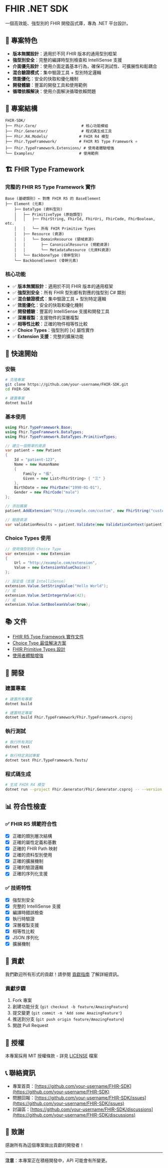 # FHIR .NET SDK

一個高效能、強型別的 FHIR 開發函式庫，專為 .NET 平台設計。

## 🚀 專案特色

- **版本無關設計**：適用於不同 FHIR 版本的通用型別框架
- **強型別安全**：完整的編譯時型別檢查和 IntelliSense 支援
- **介面優先設計**：使用介面定義基本行為，確保可測試性、可擴展性和鬆耦合
- **混合驗證模式**：集中驗證工具 + 型別特定邏輯
- **效能優化**：安全的快取和優化機制
- **開發體驗**：豐富的開發工具和使用範例
- **循環依賴解決**：使用介面解決循環依賴問題

## 📁 專案結構

```
FHIR-SDK/
├── Fhir.Core/                    # 核心功能模組
├── Fhir.Generator/               # 程式碼生成工具
├── Fhir.R4.Models/              # FHIR R4 模型
├── Fhir.TypeFramework/          # FHIR R5 Type Framework ⭐
├── Fhir.TypeFramework.Extensions/ # 使用者體驗增強
└── Examples/                    # 使用範例
```

## 🏗️ FHIR Type Framework

### 完整的 FHIR R5 Type Framework 實作

```
Base (基礎類別) ← 對應 FHIR R5 的 BaseElement
├── Element (元素)
    ├── DataType (資料型別)
    │   ├── PrimitiveType (原始類型)
    │   │   ├── FhirString, FhirId, FhirUri, FhirCode, FhirBoolean, etc.
    │   │   └── 所有 FHIR Primitive Types
    │   ├── Resource (資源)
    │   │   └── DomainResource (領域資源)
    │   │       ├── CanonicalResource (規範資源)
    │   │       └── MetadataResource (元資料資源)
    │   └── BackboneType (骨幹型別)
    └── BackboneElement (骨幹元素)
```

### 核心功能

- ✅ **版本無關設計**：適用於不同 FHIR 版本的通用框架
- ✅ **強型別安全**：所有 FHIR 型別都有對應的強型別 C# 類別
- ✅ **混合驗證模式**：集中驗證工具 + 型別特定邏輯
- ✅ **效能優化**：安全的快取和優化機制
- ✅ **開發體驗**：豐富的 IntelliSense 支援和開發工具
- ✅ **深層複製**：支援物件的深層複製
- ✅ **相等性比較**：正確的物件相等性比較
- ✅ **Choice Types**：強型別的 [x] 屬性實作
- ✅ **Extension 支援**：完整的擴展功能

## 🚀 快速開始

### 安裝

```bash
# 克隆專案
git clone https://github.com/your-username/FHIR-SDK.git
cd FHIR-SDK

# 建置專案
dotnet build
```

### 基本使用

```csharp
using Fhir.TypeFramework.Base;
using Fhir.TypeFramework.DataTypes;
using Fhir.TypeFramework.DataTypes.PrimitiveTypes;

// 建立一個簡單的資源
var patient = new Patient
{
    Id = "patient-123",
    Name = new HumanName
    {
        Family = "張",
        Given = new List<FhirString> { "三" }
    },
    BirthDate = new FhirDate("1990-01-01"),
    Gender = new FhirCode("male")
};

// 添加擴展
patient.AddExtension("http://example.com/custom", new FhirString("custom-value"));

// 驗證資源
var validationResults = patient.Validate(new ValidationContext(patient));
```

### Choice Types 使用

```csharp
// 使用強型別的 Choice Type
var extension = new Extension
{
    Url = "http://example.com/extension",
    Value = new ExtensionValueChoice()
};

// 設定值（支援 IntelliSense）
extension.Value.SetStringValue("Hello World");
// 或
extension.Value.SetIntegerValue(42);
// 或
extension.Value.SetBooleanValue(true);
```

## 📚 文件

- [FHIR R5 Type Framework 實作文件](Fhir.TypeFramework/README_FHIR_R5_TypeFramework_Implementation.md)
- [Choice Type 最佳解決方案](Fhir.TypeFramework/README_ChoiceType_Best_Solution.md)
- [FHIR Primitive Types 設計](Fhir.TypeFramework/README_FHIR_Primitive_Design.md)
- [使用者體驗增強](Fhir.TypeFramework.Extensions/README.md)

## 🔧 開發

### 建置專案

```bash
# 建置所有專案
dotnet build

# 建置特定專案
dotnet build Fhir.TypeFramework/Fhir.TypeFramework.csproj
```

### 執行測試

```bash
# 執行所有測試
dotnet test

# 執行特定測試專案
dotnet test Fhir.TypeFramework.Tests/
```

### 程式碼生成

```bash
# 生成 FHIR R4 模型
dotnet run --project Fhir.Generator/Fhir.Generator.csproj -- --version R4 --output Fhir.R4.Models
```

## 📊 符合性檢查

### ✅ FHIR R5 規範符合性

- [x] 正確的類別層次結構
- [x] 正確的屬性定義和基數
- [x] 正確的 FHIR Path 映射
- [x] 正確的資料型別使用
- [x] 正確的擴展機制
- [x] 正確的驗證邏輯
- [x] 正確的序列化支援

### ✅ 技術特性

- [x] 強型別安全
- [x] 完整的 IntelliSense 支援
- [x] 編譯時錯誤檢查
- [x] 執行時驗證
- [x] 深層複製支援
- [x] 相等性比較
- [x] JSON 序列化
- [x] 擴展機制

## 🤝 貢獻

我們歡迎所有形式的貢獻！請參閱 [貢獻指南](CONTRIBUTING.md) 了解詳細資訊。

### 貢獻步驟

1. Fork 專案
2. 創建功能分支 (`git checkout -b feature/AmazingFeature`)
3. 提交變更 (`git commit -m 'Add some AmazingFeature'`)
4. 推送到分支 (`git push origin feature/AmazingFeature`)
5. 開啟 Pull Request

## 📄 授權

本專案採用 MIT 授權條款 - 詳見 [LICENSE](LICENSE) 檔案

## 📞 聯絡資訊

- 專案首頁：[https://github.com/your-username/FHIR-SDK](https://github.com/your-username/FHIR-SDK)
- 問題回報：[https://github.com/your-username/FHIR-SDK/issues](https://github.com/your-username/FHIR-SDK/issues)
- 討論區：[https://github.com/your-username/FHIR-SDK/discussions](https://github.com/your-username/FHIR-SDK/discussions)

## 🙏 致謝

感謝所有為這個專案做出貢獻的開發者！

---

**注意**：本專案正在積極開發中，API 可能會有所變更。
